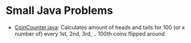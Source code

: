 # Small Java Problems

- [CoinCounter.java](https://github.com/antiikdev/smallProblems/blob/master/src/smallProblems/CoinCounter.java):
Calculates amount of heads and tails for 100 (or x number of)
every 1st, 2nd, 3rd, .. 100th coins flipped around
